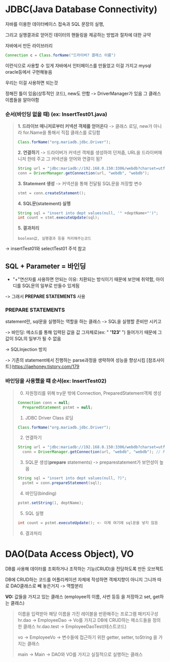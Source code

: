 # JDBC(Java Database Connectivity)
자바를 이용한 데이터베이스 접속과 SQL 문장의 실행, 

그리고 실행결과로 얻어진 데이터의 핸들링을 제공하는 방법과 절차에 대한 규약

자바에서 만든 라이브러리 
```java
Connection c = Class.forName("드라이버? 클래스 이름")
```
이런식으로 사용할 수 있게 자바에서 인터페이스를 만들었고 이걸 가지고 mysql oracle등에서 구현해놓음

우리는 이걸 사용하면 되는것

정해진 틀이 있음(상투적인 코드), new도 안함 -> DriverManager가 있음 그 클래스 이름들을 알아야함

### 순서(바인딩 없을 때) (ex: InsertTest01.java)

> **1. 드라이브 매니저로부터 커넥션 객체를 얻어온다** -> 클래스 로딩, new가 아니라 for.Name을 통해서 직접 클래스를 로딩함
> ```JAVA
> Class.forName("org.mariadb.jdbc.Driver");
> ```
> 
> **2. 연결하기** -> 드라이버가 커넥션 객체를 생성하여 던져줌, URL을 드라이버매니저 한테 주고 그 커넥션을 얻어와 연결이 됨?
> ```JAVA
> String url = "jdbc:mariadb://192.168.0.150:3306/webdb?charset=utf8";
> conn = DriverManager.getConnection(url, "webdb", "webdb");
> ```
> 
> **3. Statement 생성** -> 커넥션을 통해 전달될 SQL문을 저장할 변수
> ```java
> stmt = conn.createStatement();
> ```
> 
> **4. SQL문(statement) 실행**
> ```java
> String sql = "insert into dept values(null, '" +deptName+"')";
> int count = stmt.executeUpdate(sql);
> ```
>
> **5. 결과처리**
> ```
> boolean값, 실행결과 등을 처리해주는코드
> ```

-> insertTest01와 selectTest01 주석 참고


SQL + Parameter = 바인딩
-------
* "+"연산자를 사용하면 안되는 이유: 치환되는 방식이기 때문에 보안에 취약함, 아이디를 SQL문의 일부로 만들수 있게됨

-> 그래서 **PREPARE STATEMENTS** 사용

### PREPARE STATEMENTS
statement란, sql문을 실행하는 역할을 하는 클래스
-> SQL을 실행할 준비만 시키고

-> 바인딩: 메소드를 통해 입력된 값을 값 그자체로(ex: " **'123'** ") 들어가기 때문에 그 값이 SQL의 일부가 될 수 없음

-> SQLInjection 방지

-> 기존의 statement에서 진행하는 parse과정을 생략하여 성능을 향상시킴 [참조사이트]:https://jaehoney.tistory.com/179

### 바인딩을 사용했을 떄 순서(ex: InsertTest02)

> 0. 자원정리를 위해 try문 밖에 Connection, PreparedStatement객체 생성
>  ```java
>  Connection conn = null;
>	 PreparedStatement pstmt = null;
>  ```  
> 1. JDBC Driver Class 로딩
> ```java
> Class.forName("org.mariadb.jdbc.Driver");
> ```
> 2. 연결하기
> ```java
> String url = "jdbc:mariadb://192.168.0.150:3306/webdb?charset=utf8";
>	conn = DriverManager.getConnection(url, "webdb", "webdb"); // PreparedStatement conn = null 을 static변수로 선언, 자원정리를 위해
> ```
> 3. SQL문 생성(**prepare** statements) -> preparestatement가 보안성이 높음
> ```java
> String sql = "insert into dept values(null, ?)";
>	pstmt = conn.prepareStatement(sql);
> ```
> 4. 바인딩(binding)
> ```java
> pstmt.setString(1, deptName);
> ```
> 5. SQL 실행
> ```java
> int count = pstmt.executeUpdate(); <- 이제 여기에 sql문을 넣지 않음
> ```
> 6. 결과처리


# DAO(Data Access Object), VO
DB를 사용해 데이터를 조회하거나 조작하는 기능(CRUD)을 전담하도록 만든 오브젝트

DB에 CRUD하는 코드를 어플리케이션 자체에 작성하면 객체지향이 아니지 그니까 따로 DAO클래스로 빼 놓은거지 -> 역할분리

**VO:** 값들을 가지고 있는 클래스 (employee의 이름, 사번 등등 을 저장하고 set, get하는 클래스)

> 이름을 입력받아 해당 이름을 가진 레이블을 반환해주는 프로그램
> 패키지구성
> hr.dao -> EmployeeDao -> Vo를 가지고 DB에 CRUD하는 메소드들을 정의한 클래스
> hr.dao.test -> EmployeeDaoTest(테스트코드)
> 
> vo -> EmployeeVo -> 변수들에 접근하기 위한 getter, setter, toString 을 가지는 클래스
> 
> main -> Main -> DAO와 VO를 가지고 실질적으로 실행하는 클래스
